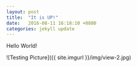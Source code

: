 ```yaml
---
layout: post
title:  "It is UP!"
date:   2016-08-11 16:18:10 +0800
categories: jekyll update
---
```

Hello World!

![Testing Picture]({{ site.imgurl }}/img/view-2.jpg)
